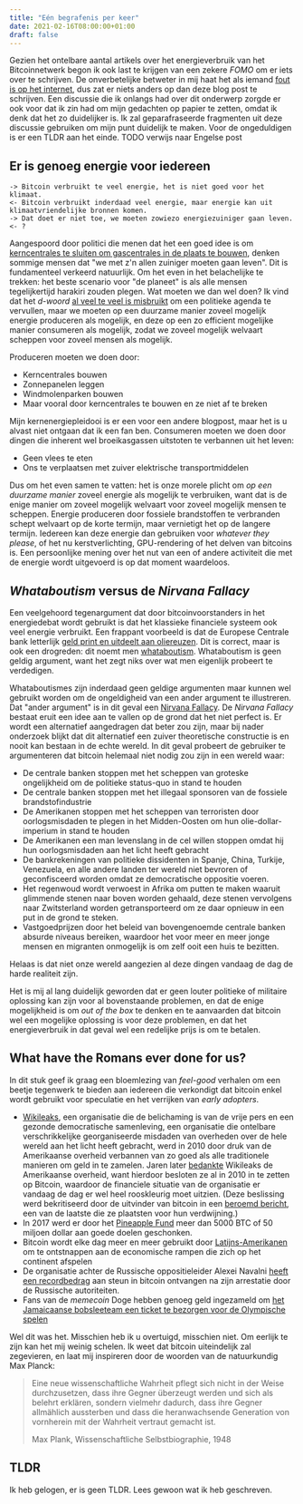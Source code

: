```yaml
---
title: "Eén begrafenis per keer"
date: 2021-02-16T08:00:00+01:00
draft: false
---
```

Gezien het ontelbare aantal artikels over het energieverbruik van het Bitcoinnetwerk begon ik ook last te krijgen van een zekere _FOMO_
om er iets over te schrijven. De onverbetelijke betweter in mij haat het als iemand [fout is op het internet](https://xkcd.com/386/),
dus zat er niets anders op dan deze blog post te schrijven. Een discussie die ik onlangs had over dit onderwerp zorgde er ook voor dat
ik zin had om mijn gedachten op papier te zetten, omdat ik denk dat het zo duidelijker is. Ik zal geparafraseerde fragmenten uit deze discussie
gebruiken om mijn punt duidelijk te maken. Voor de ongeduldigen is er een TLDR aan het einde.
TODO verwijs naar Engelse post

## Er is genoeg energie voor iedereen

```
-> Bitcoin verbruikt te veel energie, het is niet goed voor het klimaat.
<- Bitcoin verbruikt inderdaad veel energie, maar energie kan uit klimaatvriendelijke bronnen komen.
-> Dat doet er niet toe, we moeten zowiezo energiezuiniger gaan leven.
<- ?
```

Aangespoord door politici die menen dat het een goed idee is om [kerncentrales te sluiten om gascentrales in de plaats te bouwen](https://www.tijd.be/politiek-economie/belgie/algemeen/regering-zet-stap-richting-sluiting-kerncentrales/10282516.html),
denken sommige mensen dat "we met z'n allen zuiniger moeten gaan leven". Dit is fundamenteel verkeerd natuurlijk.
Om het even in het belachelijke te trekken: het beste scenario voor "de planeet" is als alle mensen tegelijkertijd harakiri zouden plegen.
Wat moeten we dan wel doen? Ik vind dat het _d-woord_ [al veel te veel is misbruikt](https://xkcd.com/1007/) om een politieke agenda te vervullen,
maar we moeten op een duurzame manier zoveel mogelijk energie produceren als mogelijk, en deze op een zo efficient mogelijke manier consumeren als mogelijk,
zodat we zoveel mogelijk welvaart scheppen voor zoveel mensen als mogelijk.

Produceren moeten we doen door:
- Kerncentrales bouwen
- Zonnepanelen leggen
- Windmolenparken bouwen
- Maar vooral door kerncentrales te bouwen en ze niet af te breken

Mijn kernenergiepleidooi is er een voor een andere blogpost, maar het is u alvast niet ontgaan dat ik een fan ben.
Consumeren moeten we doen door dingen die inherent wel broeikasgassen uitstoten te verbannen uit het leven:
- Geen vlees te eten
- Ons te verplaatsen met zuiver elektrische transportmiddelen

Dus om het even samen te vatten: het is onze morele plicht om _op een duurzame manier_ zoveel energie als mogelijk te verbruiken,
want dat is de enige manier om zoveel mogelijk welvaart voor zoveel mogelijk mensen te scheppen. Energie produceren door fossiele brandstoffen
te verbranden schept welvaart op de korte termijn, maar vernietigt het op de langere termijn. Iedereen kan deze energie
dan gebruiken voor _whatever they please_, of het nu kerstverlichting, GPU-rendering of het delven van bitcoins is. Een persoonlijke
mening over het nut van een of andere activiteit die met de energie wordt uitgevoerd is op dat moment waardeloos.
## _Whataboutism_ versus de _Nirvana Fallacy_
Een veelgehoord tegenargument dat door bitcoinvoorstanders in het energiedebat wordt gebruikt is dat het klassieke financiele systeem ook veel energie verbruikt.
Een frappant voorbeeld is dat de Europese Centrale bank letterlijk [geld print en uitdeelt aan oliereuzen](https://www.greenpeace.org/eu-unit/issues/climate-energy/3933/ecb-injects-e7-billion-into-fossil-fuels-coronavirus-crisis/).
Dit is correct, maar is ook een drogreden: dit noemt men [whataboutism](https://en.wikipedia.org/wiki/Whataboutism). Whataboutism is
geen geldig argument, want het zegt niks over wat men eigenlijk probeert te verdedigen.

Whataboutismes zijn inderdaad geen geldige argumenten maar kunnen wel gebruikt worden om de ongeldigheid 
van een ander argument te illustreren. Dat "ander argument" is in dit geval een [Nirvana Fallacy](https://en.wikipedia.org/wiki/Nirvana_fallacy).
De _Nirvana Fallacy_ bestaat eruit een idee aan te vallen op de grond dat het niet perfect is. Er wordt een alternatief aangedragen dat beter zou zijn,
maar bij nader onderzoek blijkt dat dit alternatief een zuiver theoretische constructie is en nooit kan bestaan in de echte wereld. In dit geval probeert de gebruiker te argumenteren dat bitcoin helemaal niet nodig zou zijn in een wereld waar:

- De centrale banken stoppen met het scheppen van groteske ongelijkheid om de politieke status-quo in stand te houden
- De centrale banken stoppen met het illegaal sponsoren van de fossiele brandstofindustrie
- De Amerikanen stoppen met het scheppen van terroristen door oorlogsmisdaden te plegen in het Midden-Oosten om hun olie-dollar-imperium in stand te houden
- De Amerikanen een man levenslang in de cel willen stoppen omdat hij hun oorlogsmisdaden aan het licht heeft gebracht
- De bankrekeningen van politieke dissidenten in Spanje, China, Turkije, Venezuela, en alle andere landen ter wereld niet bevroren of geconfisceerd worden omdat ze democratische oppositie voeren.
- Het regenwoud wordt verwoest in Afrika om putten te maken waaruit glimmende stenen naar boven worden gehaald, deze stenen vervolgens naar Zwitsterland worden getransporteerd om ze daar opnieuw in een put in de grond te steken.
- Vastgoedprijzen door het beleid van bovengenoemde centrale banken absurde niveaus bereiken, waardoor het voor meer en meer jonge mensen en migranten onmogelijk is om zelf ooit een huis te bezitten.

Helaas is dat niet onze wereld aangezien al deze dingen vandaag de dag de harde realiteit zijn.

Het is mij al lang duidelijk geworden dat er geen louter politieke of militaire oplossing kan zijn voor al bovenstaande problemen,
en dat de enige mogelijkheid is om _out of the box_ te denken en te aanvaarden dat bitcoin wel een mogelijke oplossing is voor
deze problemen, en dat het energieverbruik in dat geval wel een redelijke prijs is om te betalen.
## What have the Romans ever done for us?
In dit stuk geef ik graag een bloemlezing van _feel-good_ verhalen om een beetje tegenwerk te bieden aan iedereen die verkondigt dat
bitcoin enkel wordt gebruikt voor speculatie en het verrijken van _early adopters_.

- [Wikileaks](https://wikileaks.org/), een organisatie die de belichaming is van de vrije pers en een gezonde democratische samenleving, een organisatie
die ontelbare verschrikkelijke georganiseerde misdaden van overheden over de hele wereld aan het licht heeft gebracht, werd in 2010 door druk van de Amerikaanse overheid verbannen van zo goed als alle traditionele manieren om geld in te zamelen. Jaren later [bedankte](https://twitter.com/DefendAssange/status/919247873648283653) Wikileaks de Amerikaanse overheid, want hierdoor besloten ze al in 2010 in te zetten op Bitcoin, waardoor de financiele situatie van de organisatie er vandaag de dag er wel heel rooskleurig moet uitzien. (Deze beslissing werd bekritiseerd door de uitvinder van bitcoin in een [beroemd bericht](https://bitcointalk.org/index.php?topic=2216.msg29280#msg29280), een van de laatste die ze plaatsten voor hun verdwijning.)
- In 2017 werd er door het [Pineapple Fund](http://pineapplefund.org/) meer dan 5000 BTC of 50 miljoen dollar aan goede doelen geschonken.
- Bitcoin wordt elke dag meer en meer gebruikt door [Latijns-Amerikanen](https://www.usefultulips.org/) om te ontstnappen aan de economische rampen die zich op het continent afspelen
- De organisatie achter de Russische oppositieleider Alexei Navalni [heeft een recordbedrag](https://www.reuters.com/article/us-russia-politics-navalny-crypto-curren-idUSKBN2AB2GR) aan steun in bitcoin ontvangen na zijn arrestatie door de Russische autoriteiten.
- Fans van de _memecoin_ Doge hebben genoeg geld ingezameld om [het Jamaicaanse bobsleeteam een ticket te bezorgen voor de Olympische spelen](https://www.theguardian.com/technology/2014/jan/20/jamaican-bobsled-team-raises-dogecoin-winter-olympics)


Wel dit was het. Misschien heb ik u overtuigd, misschien niet. Om eerlijk te zijn kan het mij weinig schelen. Ik weet dat bitcoin uiteindelijk zal zegevieren,
en laat mij inspireren door de woorden van de natuurkundig Max Planck:

> Eine neue wissenschaftliche Wahrheit pflegt sich nicht in der Weise durchzusetzen, dass ihre Gegner überzeugt werden und sich als belehrt erklären, sondern vielmehr dadurch, dass ihre Gegner allmählich aussterben und dass die heranwachsende Generation von vornherein mit der Wahrheit vertraut gemacht ist.
>
>  Max Plank, Wissenschaftliche Selbstbiographie, 1948

## TLDR
Ik heb gelogen, er is geen TLDR. Lees gewoon wat ik heb geschreven.